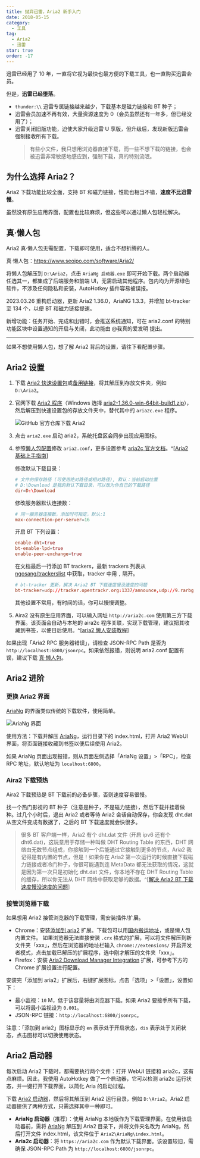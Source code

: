 ```yaml
---
title: 抛弃迅雷，Aria2 新手入门
date: 2018-05-15
category:
  - 工具
tag:
  - Aria2
  - 迅雷
star: true
order: -17
---
```


迅雷已经用了 10 年，一直将它视为最快也最方便的下载工具，也一直购买迅雷会员。

但是，**迅雷已经堕落**。

- `thunder:\\` 迅雷专属链接越来越少，下载基本是磁力链接和 BT 种子；
- 迅雷会员加速不再有效，大量资源速度为 0（会员虽然还有一年多，但已经没用了）；
- 迅雷关闭旧版功能，迫使大家升级迅雷 U 享版，但升级后，发现新版迅雷会强制接收所有下载。
  > 有些小文件，我只想用浏览器直接下载，而一些不想下载的链接，也会被迅雷非常敏感地感应到，强制下载，真的特别流氓。

## 为什么选择 Aria2？

Aria2 下载功能比较全面，支持 BT 和磁力链接，性能也相当不错，**速度不比迅雷慢**。

虽然没有原生应用界面，配置也比较麻烦，但这些可以通过懒人包轻松解决。

## 真·懒人包

Aria2 真·懒人包无需配置，下载即可使用，适合不想折腾的人。

真·懒人包：<https://www.seoipo.com/software/Aria2/>

将懒人包解压到 `D:\Aria2`，点击 `AriaNg 启动器.exe` 即可开始下载。两个启动器任选其一，都集成了后端服务和前端 UI，无需启动其他程序。包内均为开源绿色软件，不涉及任何隐私和安装，AutoHotkey 插件容易被误报。

2023.03.26 重构启动器，更新 Aria2 1.36.0，AriaNG 1.3.3，并增加 bt-tracker 至 134 个，以便 BT 和磁力链接提速。

新增功能：任务开始、完成和出错时，会推送系统通知，可在 aria2.conf 的特别功能区块中设置通知的开启与关闭，此功能由 @我真的爱发明 提出。

---

如果不想使用懒人包，想了解 Aria2 背后的设置，请往下看配置步骤。

## Aria2 设置

1. 下载 [Aria2 快速设置包](https://aria2c.com/archiver/aria2.zip)或[备用链接](https://wwz.lanzouf.com/iROZE0eai3xe)，将其解压到存放文件夹，例如 `D:\Aria2`。

2. 官网下载 [Aria2 程序](https://github.com/aria2/aria2/releases)（Windows 选择 [aria2-1.36.0-win-64bit-build1.zip](https://github.com/aria2/aria2/releases/download/release-1.36.0/aria2-1.36.0-win-64bit-build1.zip)），然后解压到快速设置包的存放文件夹中，替代其中的 `aria2c.exe` 程序。

   ![](https://tc.seoipo.com/20191210232831.png "GitHub 官方仓库下载 Aria2")

3. 点击 `aria2.exe` 启动 aria2，系统托盘区会同步出现应用图标。

4. 参照[懒人包配置](https://wwz.lanzouf.com/iwv6f0eadq9i)修改 `aria2.conf`，更多设置参考 [aria2c 官方文档](https://aria2.github.io/manual/en/html/aria2c.html)。^[[Aria2 基础上手指南](https://zhuanlan.zhihu.com/p/30666881)]

   修改默认下载目录：

   ```conf
   # 文件的保存路径 (可使用绝对路径或相对路径), 默认：当前启动位置
   # D:\Download 是我的默认下载目录，可以改为你自己的下载路径
   dir=D:\Download
   ```

   修改服务器默认连接数：

   ```conf
   # 同一服务器连接数，添加时可指定，默认:1
   max-connection-per-server=16
   ```

   开启 BT 下列设置：

   ```conf
   enable-dht=true
   bt-enable-lpd=true
   enable-peer-exchange=true
   ```

   在文档最后一行添加 BT trackers，最新 trackers 列表从 [ngosang/trackerslist](https://raw.githubusercontent.com/ngosang/trackerslist/master/trackers_best.txt) 中获取，tracker 中用 `,` 隔开。

   ```conf
   # bt-tracker 更新，解决 Aria2 BT 下载速度慢没速度的问题
   bt-tracker=udp://tracker.opentrackr.org:1337/announce,udp://9.rarbg.com:2810/announce,udp://opentracker.i2p.rocks:6969/announce,https://opentracker.i2p.rocks:443/announce,udp://tracker1.myporn.club:9337/announce,udp://tracker1.bt.moack.co.kr:80/announce,udp://tracker.torrent.eu.org:451/announce,udp://p4p.arenabg.com:1337/announce,udp://open.stealth.si:80/announce,udp://open.demonii.com:1337/announce,udp://ipv4.tracker.harry.lu:80/announce,udp://explodie.org:6969/announce,udp://exodus.desync.com:6969/announce,https://tracker.tamersunion.org:443/announce,https://tracker.nanoha.org:443/announce,https://tracker.lilithraws.org:443/announce,https://tr.burnabyhighstar.com:443/announce,https://1337.abcvg.info:443/announce,http://tracker.mywaifu.best:6969/announce,http://bt.okmp3.ru:2710/announce
   ```

   其他设置不常用，有时间的话，你可以慢慢调整。

5. Aira2 没有原生应用界面，可以输入网址 `http://aria2c.com` 使用第三方下载界面。该页面会自动与本地的 aira2c 程序关联，实现下载管理，建议把其收藏到书签，以便日后使用。^[[aria2 懒人安装教程](https://www.appinn.com/aria2-in-windows-setup/)]

如果出现「Aria2 RPC 服务器错误」，请检查 JSON-RPC Path 是否为 `http://localhost:6800/jsonrpc`。如果依然报错，则说明 aria2.conf 配置有误，建议下载 [真·懒人包](https://www.seoipo.com/software/Aria2/)。

## Aria2 进阶

### 更换 Aria2 界面

[AriaNg](https://github.com/mayswind/AriaNg) 的界面类似传统的下载软件，使用简单。

![](https://tc.seoipo.com/20180516104758.png "AriaNg 界面")

使用方法：下载并解压 [AriaNg](https://github.com/mayswind/AriaNg-DailyBuild/archive/master.zip)，运行目录下的 index.html，打开 Aria2 WebUI 界面，将页面链接收藏到书签以便后续使用 Aria2。

如果 AriaNg 页面出现报错，则从页面左侧选择「AriaNg 设置」>「RPC」，检查 RPC 地址，默认地址为 `localhost:6800`。

### Aira2 下载预热

Aira2 下载预热是 BT 下载前的必备步骤，否则速度容易很慢。

找一个热门影视的 BT 种子（注意是种子，不是磁力链接），然后下载并挂着做种。过几个小时后，退出 Aria2 或者等待 Aria2 会话自动保存，你会发现 dht.dat 从空文件变成有数据了，之后的 BT 下载速度就会快很多。

> 很多 BT 客户端一样，Aria2 有个 dht.dat 文件 (开启 ipv6 还有个 dht6.dat)，这玩意用于存储一种叫做 DHT Routing Table 的东西，DHT 网络由无数节点组成，你接触到一个后能通过它接触到更多的节点，Aria2 我记得是有内置的节点，但是！如果你在 Aria2 第一次运行的时候直接下载磁力链接或者冷门种子，你很可能遇到连 MetaData 都无法获取的情况，这就是因为第一次只是初始化 dht.dat 文件，你本地不存在 DHT Routing Table 的缓存，所以你无法从 DHT 网络中获取足够的数据。^[[解决 Aria2 BT 下载速度慢没速度的问题](http://www.senra.me/solutions-to-aria2-bt-metalink-download-slowly/)]

### 接管浏览器下载

如果想用 Aria2 接管浏览器的下载管理，需安装插件/扩展。

- Chrome：安装[添加到 aria2](https://chrome.google.com/webstore/detail/nimeojfecmndgolmlmjghjmbpdkhhogl) 扩展。下载包可以用[国内搬运地址](https://wwi.lanzoui.com/i4Fmeetsdaj)，或是懒人包内置文件。
  如果浏览器无法直接安装 `.crx` 格式的扩展，可以将文件解压到新文件夹「xxx」，然后在浏览器的地址栏输入 `chrome://extensions/` 开启开发者模式，点击加载已解压的扩展程序，选中刚才解压的文件夹「xxx」。
- Firefox：安装 [Aria2 Download Manager Integration](https://addons.mozilla.org/en-US/firefox/addon/aria2-integration/) 扩展，可参考下方的 Chrome 扩展设置进行配置。

安装完「添加到 aria2」扩展后，右键扩展图标，点击「选项」>「设置」，设置如下：

- 最小监视：`10` M，低于该容量将由浏览器下载。如果 Aria2 要接手所有下载，可以将最小监视设为 `0.001`。
- JSON-RPC 链接：`http://localhost:6800/jsonrpc`。

注意：「添加到 aria2」图标显示的 `en` 表示处于开启状态，`dis` 表示处于关闭状态，点击图标可以切换使用状态。

## Aria2 启动器

每次启动 Aria2 下载时，都需要执行两个文件：打开 WebUI 链接和 aria2c，这有点麻烦。因此，我使用 AutoHotkey 做了一个启动器，它可以检测 aria2c 运行状态，并一键打开下载界面，以简化 Aria 的启动过程。

下载 [Aria2 启动器](https://wwz.lanzouf.com/iqud50ebl06d)，然后将其解压到 Aria2 运行目录，例如 `D:\Aria2`。Aria2 启动器提供了两种方式，只需选择其中一种即可。

- **AriaNg 启动器**（推荐）：使用 AriaNg 本地版作为下载管理界面。在使用该启动器前，需将 [AriaNg](https://github.com/mayswind/AriaNg-DailyBuild/archive/master.zip) 解压到 Aria2 目录下，并将文件夹名改为 AriaNg，然后打开文件 index.html，该文件位于 `Aria2\AriaNg\index.html`。
- **Aria2c 启动器**：将 `https://aria2c.com` 作为默认下载界面。该设置较旧，需确保 JSON-RPC Path 为 `http://localhost:6800/jsonrpc`。
